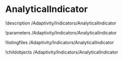 <!-- MOOSE Documentation Stub: Remove this when content is added. -->

# AnalyticalIndicator
!description /Adaptivity/Indicators/AnalyticalIndicator

!parameters /Adaptivity/Indicators/AnalyticalIndicator

!listingfiles /Adaptivity/Indicators/AnalyticalIndicator

!childobjects /Adaptivity/Indicators/AnalyticalIndicator
